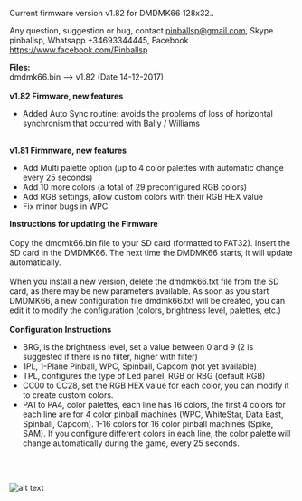 
Current firmware version v1.82 for DMDMK66 128x32..

Any question, suggestion or bug, contact pinballsp@gmail.com, Skype pinballsp, Whatsapp +34693344445, Facebook https://www.facebook.com/Pinballsp

<b>Files:</b><br>
dmdmk66.bin --> v1.82 (Date 14-12-2017) <br>
<br><b>v1.82 Firmware, new features</b>
<ul>
<li>Added Auto Sync routine: avoids the problems of loss of horizontal synchronism that occurred with Bally / Williams</li>
</ul>
<br>
<b>v1.81 Firmnware, new features</b>
<ul>
<li>Add Multi palette option (up to 4 color palettes with automatic change every 25 seconds) </li>
<li>Add 10 more colors (a total of 29 preconfigured RGB colors)</li>
<li>Add RGB settings, allow custom colors with their RGB HEX value</li>
<li>Fix minor bugs in WPC</li>
</ul>

<b>Instructions for updating the Firmware</b>
<br><br>
Copy the dmdmk66.bin file to your SD card (formatted to FAT32). Insert the SD card in the DMDMK66. The next time the DMDMK66 starts, it will update automatically.<br><br>
When you install a new version, delete the dmdmk66.txt file from the SD card, as there may be new parameters available. As soon as you start DMDMK66, a new configuration file dmdmk66.txt will be created, you can edit it to modify the configuration (colors, brightness level, palettes, etc.)
<br><br>
<b>Configuration Instructions</b>
<br>
<ul>
<li> BRG, is the brightness level, set a value between 0 and 9 (2 is suggested if there is no filter, higher with filter) </ li>
<li> 1PL, 1-Plane Pinball, WPC, Spinball, Capcom (not yet available) </ li>
<li> TPL, configures the type of Led panel, RGB or RBG (default RGB) </ li>
<li> CC00 to CC28, set the RGB HEX value for each color, you can modify it to create custom colors. </ li>
<li> PA1 to PA4, color palettes, each line has 16 colors, the first 4 colors for each line are for 4 color pinball machines (WPC, WhiteStar, Data East, Spinball, Capcom). 1-16 colors for 16 color pinball machines (Spike, SAM). If you configure
different colors in each line, the color palette will change automatically during the game, every 25 seconds. </ li>
</ul>


<br><br>

![alt text](https://i.imgur.com/4dzc30F.jpg)
